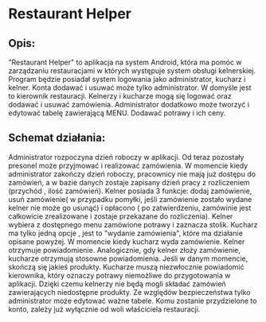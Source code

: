 # Restaurant Helper

## Opis:
"Restaurant Helper" to aplikacja na system Android, która ma pomóc w zarządzaniu restauracjami w których występuje system obsługi kelnerskiej. Program będzie posiadał system logowania jako administrator, kucharz i kelner. Konta dodawać i usuwać może tylko administrator. W domyśle jest to kierownik restauracji. Kelnerzy i kucharze mogą się logować oraz dodawać i usuwać zamówienia. Administrator dodatkowo może tworzyć i edytować tabelę zawierającą MENU. Dodawać potrawy i ich ceny. 

## Schemat działania:
Administrator rozpoczyna dzień roboczy w aplikacji. Od teraz pozostały presonel może przyjmować i realizować zamówienia. W momencie kiedy administrator zakończy dzień roboczy, pracownicy nie mają już dostępu do zamówień, a w bazie danych zostaje zapisany dzień pracy z rozliczeniem (przychód , ilość zamówień). Kelner posiada 3 funkcje: dodaj zamówienie, usuń zamówienie( w przypadku pomyłki, jeśli zamówienie zostało wydane kelner nie może go usunąć) i opłacono ( po zatwierdzeniu, zamówinie jest całkowicie zrealizowane i zostaje przekazane do rozliczenia). Kelner wybiera z dostępnego menu zamówione potrawy i zaznacza stolik. Kucharz ma tylko jedną opcje , jest to "wydanie zamówienia", które ma działanie opisane powyżej. W momencie kiedy kucharz wyda zamówienie. Kelner otrzymuje powiadomienie. Analogicznie, gdy kelner złoży zamówienie, kucharze otrzymują stosowne powiadomienia. Jeśli w danym momencie, skończą się jakieś produkty. Kucharze muszą niezwłocznie powiadomić kierownika, który oznaczy potrawy niemożliwe do przygotowania w aplikacji. Dzięki czemu kelnerzy nie będą mogli składać zamówień zawierających niedostępne produkty. Ze względów bezpieczeństwa tylko administrator może edytować ważne tabele. Komu zostanie przydzielone to konto, zależy już wyłącznie od woli właściciela restauracji.
